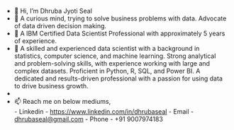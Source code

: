 - 👋 Hi, I’m Dhruba Jyoti Seal
- 👀 A curious mind, trying to solve business problems with data. Advocate of data driven decision making.
- 🌱 A IBM Certified Data Scientist Professional with approximately 5 years of experience.
- 💞️ A skilled and experienced data scientist with a background in statistics, computer science, and machine learning. Strong analytical and problem-solving skills, with experience working with large and complex datasets. Proficient in Python, R, SQL, and Power BI. A dedicated and results-driven professional with a passion for using data to drive business growth.
- 
- 📫 Reach me on below mediums,\
           - Linkedin - https://www.linkedin.com/in/dhrubaseal
           - Email - dhrubaseal@gmail.com
           - Phone - +91 9007974183

<!---
dhrubaseal/dhrubaseal is a ✨ special ✨ repository because its `README.md` (this file) appears on your GitHub profile.
You can click the Preview link to take a look at your changes.
--->
